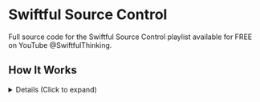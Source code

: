 # Swiftful Source Control
Full source code for the Swiftful Source Control playlist available for FREE on YouTube @SwiftfulThinking.
## How It Works

<details>
<summary> Details (Click to expand) </summary>
<br>
This is a test! lol
</details>
